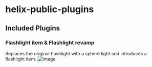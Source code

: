 # helix-public-plugins

## Included Plugins
### Flashlight item & Flashlight revamp
Replaces the original flashlight with a sphere light and introduces a flashlight item.
![image](https://user-images.githubusercontent.com/26581578/171954202-f543684a-612e-4831-aba4-24ca3f90a3ca.png)
